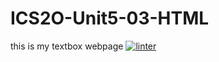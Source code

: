 # ICS2O-Unit5-03-HTML
this is my textbox webpage
[![linter](https://github.com/Hafsa-Woyessa/ICS2O-Unit5-03-HTML/workflows/linter/badge.svg)](https://github.com/marketplace/actions/super-linter)
